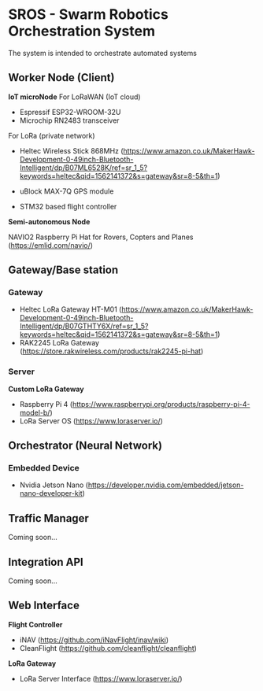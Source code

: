 # SROS - Swarm Robotics Orchestration System
The system is intended to orchestrate automated systems 

## Worker Node (Client)

**IoT microNode**
For LoRaWAN (IoT cloud)
- Espressif ESP32-WROOM-32U
- Microchip RN2483 transceiver

For LoRa (private network)
- Heltec Wireless Stick 868MHz (https://www.amazon.co.uk/MakerHawk-Development-0-49inch-Bluetooth-Intelligent/dp/B07ML6528K/ref=sr_1_5?keywords=heltec&qid=1562141372&s=gateway&sr=8-5&th=1)

- uBlock MAX-7Q GPS module
- STM32 based flight controller

**Semi-autonomous Node**

NAVIO2 Raspberry Pi Hat for Rovers, Copters and Planes (https://emlid.com/navio/)

## Gateway/Base station

### Gateway
- Heltec LoRa Gateway HT-M01 (https://www.amazon.co.uk/MakerHawk-Development-0-49inch-Bluetooth-Intelligent/dp/B07GTHTY6X/ref=sr_1_5?keywords=heltec&qid=1562141372&s=gateway&sr=8-5&th=1)
- RAK2245 LoRa Gateway (https://store.rakwireless.com/products/rak2245-pi-hat)

### Server

**Custom LoRa Gateway**
- Raspberry Pi 4 (https://www.raspberrypi.org/products/raspberry-pi-4-model-b/)
- LoRa Server OS (https://www.loraserver.io/)

## Orchestrator (Neural Network)

### Embedded Device
- Nvidia Jetson Nano (https://developer.nvidia.com/embedded/jetson-nano-developer-kit)

## Traffic Manager
Coming soon...

## Integration API
Coming soon...

## Web Interface
**Flight Controller**
- iNAV (https://github.com/iNavFlight/inav/wiki)
- CleanFlight (https://github.com/cleanflight/cleanflight)

**LoRa Gateway**
- LoRa Server Interface (https://www.loraserver.io/)
